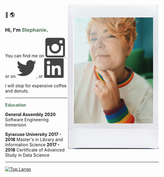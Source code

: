 <img align="right" width="" height="" src="steph.jpg" alt="steph photo">

### 👋 🌎 
### Hi, I'm <span style="color:#527856;">Stephanie</span>.

<!-- Actual text -->

You can find me on [![Instagram][1.2]][1], or on [![Twitter][2.2]][2], or [![LinkedIn][3.2]][3]

<!-- Icons -->

[1.2]: social-1_logo-instagram.svg
[2.2]: social-1_logo-twitter.svg
[3.2]: social-1_logo-linkedin.svg

<!-- Links to your social media accounts -->

[1]: https://instagram.com/heyrinehart
[2]: https://twitter.com/heyrinehart
[3]: https://linkedin.com/in/srinehart


I will stop for expensive coffee and donuts. 

--- 

**<span style="color:#527856">Education</span>**

**General Assembly** 
**2020** Software Engineering Immersion

**Syracuse University** 
**2017 - 2018** Master's in Library and Information Science 
**2017 - 2018** Certificate of Advanced Study in Data Science

--- 

[![Top Langs](https://github-readme-stats.vercel.app/api/top-langs/?username=mlisdev&layout=compact)](https://github.com/mlisdev/github-readme-stats)
